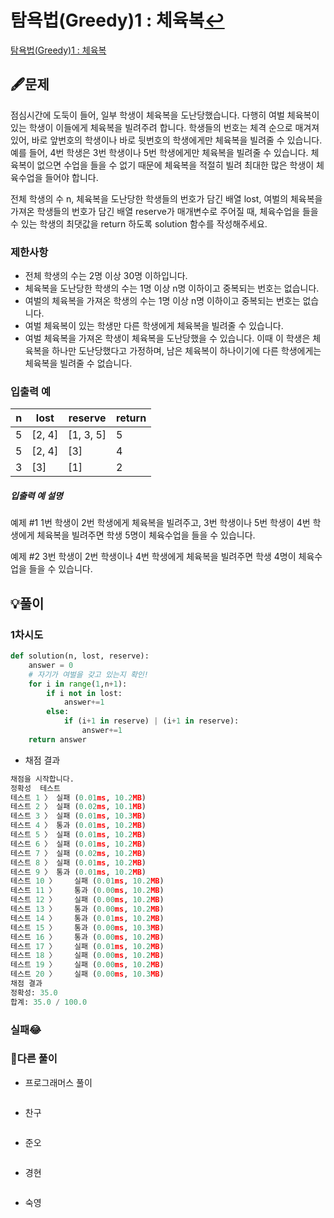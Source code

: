 # 탐욕법(Greedy)1 : 체육복[↩](../programmers_practice)

[탐욕법(Greedy)1 : 체육복](https://programmers.co.kr/learn/courses/30/lessons/42862)

## 🖋️문제

점심시간에 도둑이 들어, 일부 학생이 체육복을 도난당했습니다. 다행히 여벌 체육복이 있는 학생이 이들에게 체육복을 빌려주려 합니다. 학생들의 번호는 체격 순으로 매겨져 있어, 바로 앞번호의 학생이나 바로 뒷번호의 학생에게만 체육복을 빌려줄 수 있습니다. 예를 들어, 4번 학생은 3번 학생이나 5번 학생에게만 체육복을 빌려줄 수 있습니다. 체육복이 없으면 수업을 들을 수 없기 때문에 체육복을 적절히 빌려 최대한 많은 학생이 체육수업을 들어야 합니다.

전체 학생의 수 n, 체육복을 도난당한 학생들의 번호가 담긴 배열 lost, 여벌의 체육복을 가져온 학생들의 번호가 담긴 배열 reserve가 매개변수로 주어질 때, 체육수업을 들을 수 있는 학생의 최댓값을 return 하도록 solution 함수를 작성해주세요.

### 제한사항

- 전체 학생의 수는 2명 이상 30명 이하입니다.
- 체육복을 도난당한 학생의 수는 1명 이상 n명 이하이고 중복되는 번호는 없습니다.
- 여벌의 체육복을 가져온 학생의 수는 1명 이상 n명 이하이고 중복되는 번호는 없습니다.
- 여벌 체육복이 있는 학생만 다른 학생에게 체육복을 빌려줄 수 있습니다.
- 여벌 체육복을 가져온 학생이 체육복을 도난당했을 수 있습니다. 이때 이 학생은 체육복을 하나만 도난당했다고 가정하며, 남은 체육복이 하나이기에 다른 학생에게는 체육복을 빌려줄 수 없습니다.

### 입출력 예

| n    | lost   | reserve   | return |
| ---- | ------ | --------- | ------ |
| 5    | [2, 4] | [1, 3, 5] | 5      |
| 5    | [2, 4] | [3]       | 4      |
| 3    | [3]    | [1]       | 2      |

##### 입출력 예 설명

예제 #1
1번 학생이 2번 학생에게 체육복을 빌려주고, 3번 학생이나 5번 학생이 4번 학생에게 체육복을 빌려주면 학생 5명이 체육수업을 들을 수 있습니다.

예제 #2
3번 학생이 2번 학생이나 4번 학생에게 체육복을 빌려주면 학생 4명이 체육수업을 들을 수 있습니다.

## 💡풀이
### 1차시도
```python
def solution(n, lost, reserve):
    answer = 0
    # 자기가 여벌을 갖고 있는지 확인!
    for i in range(1,n+1):
        if i not in lost:
            answer+=1
        else:
            if (i+1 in reserve) | (i+1 in reserve):
                answer+=1
    return answer
```

* 채점 결과

```python
채점을 시작합니다.
정확성  테스트
테스트 1 〉	실패 (0.01ms, 10.2MB)
테스트 2 〉	실패 (0.02ms, 10.1MB)
테스트 3 〉	실패 (0.01ms, 10.3MB)
테스트 4 〉	통과 (0.01ms, 10.2MB)
테스트 5 〉	실패 (0.01ms, 10.2MB)
테스트 6 〉	실패 (0.01ms, 10.2MB)
테스트 7 〉	실패 (0.02ms, 10.2MB)
테스트 8 〉	실패 (0.01ms, 10.2MB)
테스트 9 〉	통과 (0.01ms, 10.2MB)
테스트 10 〉	실패 (0.01ms, 10.2MB)
테스트 11 〉	통과 (0.00ms, 10.2MB)
테스트 12 〉	실패 (0.00ms, 10.2MB)
테스트 13 〉	통과 (0.00ms, 10.2MB)
테스트 14 〉	통과 (0.01ms, 10.2MB)
테스트 15 〉	통과 (0.00ms, 10.3MB)
테스트 16 〉	통과 (0.00ms, 10.2MB)
테스트 17 〉	실패 (0.01ms, 10.2MB)
테스트 18 〉	실패 (0.00ms, 10.2MB)
테스트 19 〉	실패 (0.00ms, 10.2MB)
테스트 20 〉	실패 (0.00ms, 10.3MB)
채점 결과
정확성: 35.0
합계: 35.0 / 100.0
```

### 실패😂

### 🤝다른 풀이

* 프로그래머스 풀이

```python

```

* 찬구

```java

```

* 준오

```python

```

* 경현

```java

```

* 숙영

```python

```

